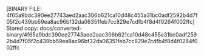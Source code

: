 [BINARY FILE: 4f65a9bdc390ee27743aed2aac306b621ca10d48c455a31bc0adf2592b4d7f05f2c439bb59ea8ac96bf32da06351feb7cc829e7cdfb4f8d4f0264f002ffc]
Stored copy: docs/converted-binary/4f65a9bdc390ee27743aed2aac306b621ca10d48c455a31bc0adf2592b4d7f05f2c439bb59ea8ac96bf32da06351feb7cc829e7cdfb4f8d4f0264f002ffc
